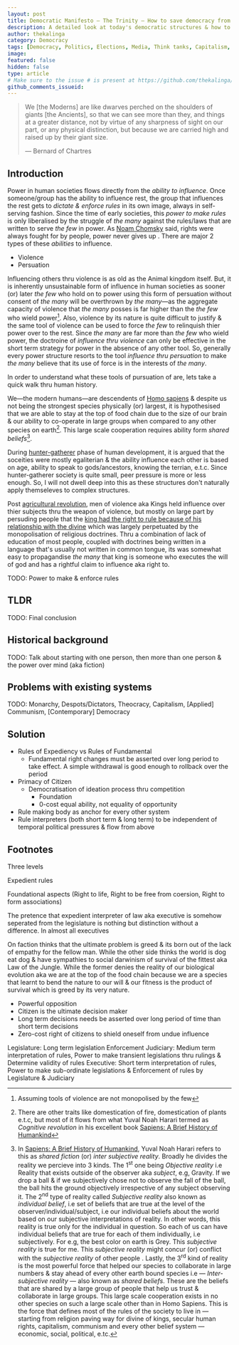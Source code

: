 ```yaml
---
layout: post
title: Democratic Manifesto — The Trinity — How to save democracy from vested interests
description: A detailed look at today's democratic structures & how to break current vicious cycles & create sustainable long term virtuous cycles
author: thekalinga
category: Democracy
tags: [Democracy, Politics, Elections, Media, Think tanks, Capitalism, Communism, Socialism, Monarchy, Authoriterianism, Trinity, Manifesto, Circle of Democracy]
image: 
featured: false
hidden: false
type: article
# Make sure to the issue # is present at https://github.com/thekalinga/thekalinga.in-comments/issues
github_comments_issueid: 
---
```


> We [the Moderns] are like dwarves perched on the shoulders of giants [the Ancients], so that we can see more than they, and things at a greater distance, not by virtue of any sharpness of sight on our part, or any physical distinction, but because we are carried high and raised up by their giant size.
>
> — Bernard of Chartres

## Introduction

Power in human societies flows directly from the _ability to influence_. Once someone/group has the ability to influence rest, the group that influences the rest gets to _dictate & enforce rules_ in its own image, always in self-serving fashion. Since the time of early societies, this _power to make rules_ is only liberalised by the struggle of _the many_ against the rules/laws that are written to serve _the few_ in power. As [Noam Chomsky]() said, rights were always fought for by people, power never gives up . There are major 2 types of these _abilities_ to influence.

* Violence
* Persuation

Influencing others thru violence is as old as the Animal kingdom itself. But, it is inherently unsustainable form of influence in human societies as sooner (or) later _the few_ who hold on to power using this form of persuation without consent of _the many_ will be overthrown by _the many_—as the aggregate capacity of violence that _the many_ posses is far higher than the _the few_ who wield power[^assuming-the-tools-are-not-monopolised]. Also, violence by its nature is quite difficult to justify & the same tool of violence can be used to force _the few_ to relinquish thier power over to the rest. Since _the many_ are far more than _the few_ who wield power, the doctroine of _influence thru violence_ can only be effective in the short term strategy for power in the absence of any other tool. So, generally every power structure resorts to the tool _influence thru persuation_ to make _the many_ believe that its use of force is in the interests of _the many_.

In order to understand what these tools of pursuation of are, lets take a quick walk thru human history.

We—the modern humans—are descendents of [Homo sapiens](https://en.wikipedia.org/wiki/Early_modern_human) & despite us not being the strongest species physically (or) largest, it is hypothesised that we are able to stay at the top of food chain due to the size of our brain & our ability to co-operate in large groups when compared to any other species on earth[^other-human-traits]. This large scale cooperation requires ability form _shared beliefs_[^inter-subjective-reality].

During [hunter-gatherer](https://en.wikipedia.org/wiki/Hunter-gatherer) phase of human development, it is argued that the soceities were mostly egaliterian & the ability influence each other is based on age, ability to speak to gods/ancestors, knowing the terrian, e.t.c. Since hunter-gatherer society is quite small, peer pressure is more or less enough. So, I will not dwell deep into this as these structures don't naturally apply themseleves to complex structures.

Post [agricultural revolution](https://en.wikipedia.org/wiki/Agricultural_revolution), men of violence aka Kings held influence over thier subjects thru the weapon of violence, but mostly on large part by persuding people that the [king had the right to rule because of his relationship with the divine](https://en.wikipedia.org/wiki/Divine_right_of_kings) which was largely perpetuated by the monopolisation of religious doctrines. Thru a combination of lack of education of most people, coupled with doctrines being written in a language that's usually not written in common tongue, its was somewhat easy to propagandise _the many_ that king is someone who executes the will of god and has a rightful claim to influence aka right to.

TODO: Power to make & enforce rules

## TLDR

TODO: Final conclusion

## Historical background

TODO: Talk about starting with one person, then more than one person & the power over mind (aka fiction)

## Problems with existing systems

TODO: Monarchy, Despots/Dictators, Theocracy, Capitalism, [Applied] Communism, [Contemporary] Democracy

## Solution

* Rules of Expediency vs Rules of Fundamental
    * Fundamental right changes must be asserted over long period to take effect. A simple withdrawal is good enough to rollback over the period
* Primacy of Citizen
    * Democratisation of ideation process thru competition
        * Foundation
        * 0-cost equal ability, not equality of opportunity
* Rule making body as anchor for every other system
* Rule interpreters (both short term & long term) to be independent of temporal political pressures & flow from above

## Footnotes

[^assuming-the-tools-are-not-monopolised]: Assuming tools of violence are not monopolised by the few

[^other-human-traits]: There are other traits like domestication of fire, domestication of plants e.t.c, but most of it flows from what Yuval Noah Harari termed as _Cognitive revolution_ in his excellent book [Sapiens: A Brief History of Humankind](https://www.goodreads.com/book/show/23692271-sapiens)

[^inter-subjective-reality]: In [Sapiens: A Brief History of Humankind](https://www.goodreads.com/book/show/23692271-sapiens), Yuval Noah Harari refers to this as _shared fiction_ (or) _inter subjective reality_. Broadly he divides the reality we percieve into 3 kinds. The 1<sup>st</sup> one being _Objective reality_ i.e Reality that exists outside of the observer aka _subject_, e.g, Gravity. If we drop a ball & if we subjectively chose not to observe the fall of the ball, the ball hits the ground objectively irrespective of any subject observing it. The 2<sup>nd</sup> type of reality called _Subjective reality_ also known as _individual belief_, i.e set of beliefs that are true at the level of the observer/individual/subject, i.e our individual beliefs about the world based on our subjective interpretations of reality. In other words, this reality is true only for the individual in question. So each of us can have individual beliefs that are true for each of them individually, i.e subjectively. For e.g, the best color on earth is Grey. This _subjective reality_ is true for me. This _subjective reality_ might concur (or) conflict with the _subjective reality_ of other people . Lastly, the 3<sup>rd</sup> kind of reality is the most powerful force that helped our species to collaborate in large numbers & stay ahead of every other earth bound species i.e — _Inter-subjective reality_ — also known as _shared beliefs_. These are the beliefs that are shared by a large group of people that help us trust & collaborate in large groups. This large scale cooperation exists in no other species on such a large scale other than in Homo Sapiens. This is the force that defines most of the rules of the society to live in — starting from religion paving way for divine of kings, secular human rights, capitalism, communism and every other belief system — economic, social, political, e.tc.

Three levels

Expedient rules

Foundational aspects (Right to life, Right to be free from coersion, Right to form associations)

The pretence that expedient interpreter of law aka executive is somehow seperated from the legislature is nothing but distinction without a difference. In almost all executives

On faction thinks that the ultimate problem is greed & its born out of the lack of empathy for the fellow man. While the other side thinks the world is dog eat dog & have sympathies to social darwinism of survival of the fittest aka Law of the Jungle. While the former denies the reality of our biological evolution aka we are at the top of the food chain because we are a species that learnt to bend the nature to our will & our fitness is the product of survival which is greed by its very nature.

* Powerful opposition
* Citizen is the ultimate decision maker
* Long term decisions needs be asserted over long period of time than short term decisions
* Zero-cost right of citizens to shield oneself from undue influence

Legislature: Long term legislation
Enforcement
    Judiciary: Medium term interpretation of rules, Power to make transient legislations thru rulings & Determine validity of rules
    Executive: Short term interpretation of rules, Power to make sub-ordinate legislations & Enforcement of rules by Legislature & Judiciary
